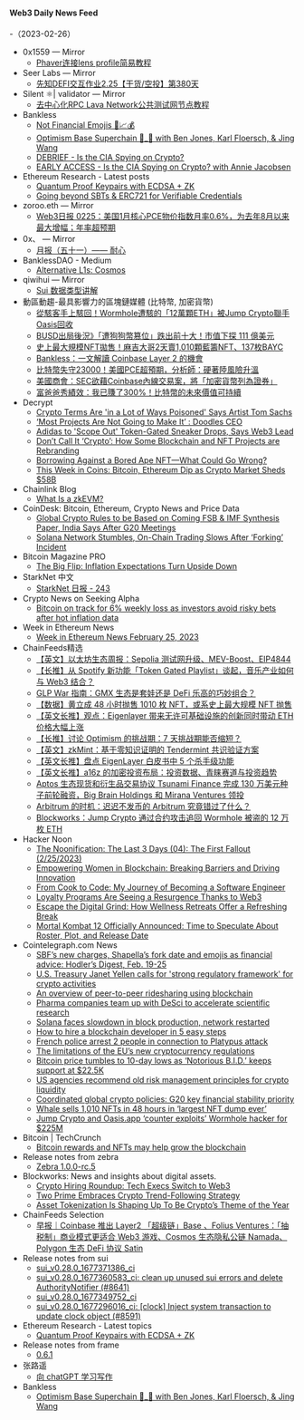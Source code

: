 #### Web3 Daily News Feed
-（2023-02-26）

- 0x1559 — Mirror
  - [Phaver连接lens profile简易教程](https://mirror.xyz/xch168.eth/kXnrvFUdbRhWOTA3ycmq2BeKYQNcMrUvmuxT-aKIaxI)
- Seer Labs — Mirror
  - [先知DEFI交互作业2.25【干货/空投】第380天](https://mirror.xyz/seerlabs.eth/I8x7xD2bvLPdjgPcsf9vD37RS_qWRo_WosC3GZJLqJY)
- Silent ⚛| validator — Mirror
  - [去中心化RPC Lava Network公共测试网节点教程](https://mirror.xyz/exploring.eth/3Qx56eg6ZTqEOkGSDP0HQ5VhUMgR5_bPGksBBMf9KXY)
- Bankless
  - [Not Financial Emojis 🚀📈💰](https://newsletter.banklesshq.com/p/not-financial-emojis)
  - [Optimism Base Superchain 🔵_🔴 with Ben Jones, Karl Floersch, & Jing Wang](https://shows.banklesshq.com/p/optimism-base-superchain-_-with-ben)
  - [DEBRIEF - Is the CIA Spying on Crypto?](https://shows.banklesshq.com/p/annie-jacobsen-debrief)
  - [EARLY ACCESS - Is the CIA Spying on Crypto? with Annie Jacobsen](https://shows.banklesshq.com/p/early-access-is-the-cia-spying-on)
- Ethereum Research - Latest posts
  - [Quantum Proof Keypairs with ECDSA + ZK](https://ethresear.ch/t/quantum-proof-keypairs-with-ecdsa-zk/14901/1)
  - [Going beyond SBTs & ERC721 for Verifiable Credentials](https://ethresear.ch/t/going-beyond-sbts-erc721-for-verifiable-credentials/14789/2)
- zoroo.eth — Mirror
  - [Web3日报 0225：美国1月核心PCE物价指数月率0.6%，为去年8月以来最大增幅；年率超预期](https://mirror.xyz/zoroo.eth/geTur1kDTi-cxf5_WNwbwqHIRMF2iWBzAVeofD-Y9l4)
- 0x、 — Mirror
  - [月报（五十一）—— 耐心](https://mirror.xyz/godblesschinacapital.eth/OXu4mHazWMqwH3qGo7UpvLGKwfA1rXA3Up3BAG0VrUE)
- BanklessDAO - Medium
  - [Alternative L1s: Cosmos](https://medium.com/bankless-dao/alternative-l1s-cosmos-f05cc57c80c2?source=rss----2e8b6adb479c---4)
- qiwihui — Mirror
  - [Sui 数据类型讲解](https://mirror.xyz/qiwihui.eth/Op1faouGyLcuqlXta6k7RvcAb0P4RJx2kem-nIB6Oys)
- 動區動趨-最具影響力的區塊鏈媒體 (比特幣, 加密貨幣)
  - [從駭客手上駭回！Wormhole遭駭的「12萬顆ETH」被Jump Crypto聯手Oasis回收](https://www.blocktempo.com/jump-crypto-counter-exploited-the-wormhole-hacker-140m/)
  - [BUSD出局後況》「遭狗狗幣篡位」跌出前十大！市值下探 111 億美元](https://www.blocktempo.com/busd-falls-out-of-top-10-cryptocurrencies-by-market-capitalization/)
  - [史上最大規模NFT拋售！麻吉大哥2天賣1,010顆藍籌NFT、137枚BAYC](https://www.blocktempo.com/nansen-says-machi-sells-1010-nfts-in-48-hours-in-largest-nft-dump-ever/)
  - [Bankless：一文解讀 Coinbase Layer 2 的機會](https://www.blocktempo.com/bankless-unpacking-the-coinbase-l2-opportunity/)
  - [比特幣失守23000！美國PCE超預期，分析師：硬著陸風險升溫](https://www.blocktempo.com/u-s-pce-index-falls-short-of-expectations/)
  - [美國商會：SEC欲藉Coinbase內線交易案，將「加密貨幣列為證券」](https://www.blocktempo.com/sec-using-coinbase-insider-trading-case-to-define-some-tokens-as-securities/)
  - [富爸爸秀績效：我已賺了300%！比特幣的未來價值可持續](https://www.blocktempo.com/robert-kiyosaki-said-his-bitcoin-investment-hit-a-300-increase/)
- Decrypt
  - [Crypto Terms Are 'in a Lot of Ways Poisoned' Says Artist Tom Sachs](https://decrypt.co/122180/crypto-terms-are-lot-of-ways-poisoned-says-artist-tom-sachs)
  - [‘Most Projects Are Not Going to Make It’ : Doodles CEO](https://decrypt.co/122179/most-projects-are-not-going-make-doodles-ceo)
  - [Adidas to 'Scope Out' Token-Gated Sneaker Drops, Says Web3 Lead](https://decrypt.co/122168/adidas-scope-out-token-gated-sneaker-drops-says-web3-lead)
  - [Don’t Call It ‘Crypto’: How Some Blockchain and NFT Projects are Rebranding](https://decrypt.co/121597/dont-call-it-crypto-how-some-blockchain-and-nft-projects-are-rebranding)
  - [Borrowing Against a Bored Ape NFT—What Could Go Wrong?](https://decrypt.co/122159/borrowing-against-bored-ape-nft-what-could-go-wrong)
  - [This Week in Coins: Bitcoin, Ethereum Dip as Crypto Market Sheds $58B](https://decrypt.co/122158/this-week-in-coins-bitcoin-ethereum-dip-crypto-market-sheds-58b)
- Chainlink Blog
  - [What Is a zkEVM?](https://blog.chain.link/zkevm/)
- CoinDesk: Bitcoin, Ethereum, Crypto News and Price Data
  - [Global Crypto Rules to be Based on Coming FSB & IMF Synthesis Paper, India Says After G20 Meetings](https://www.coindesk.com/policy/2023/02/25/global-crypto-rules-to-be-based-on-coming-fsb-imf-synthesis-paper-india-announces-after-g20-meetings/?utm_medium=referral&utm_source=rss&utm_campaign=headlines)
  - [Solana Network Stumbles, On-Chain Trading Slows After ‘Forking’ Incident](https://www.coindesk.com/tech/2023/02/25/solana-networks-transaction-processing-craters-after-forking-event/?utm_medium=referral&utm_source=rss&utm_campaign=headlines)
- Bitcoin Magazine PRO
  - [The Big Flip: Inflation Expectations Turn Upside Down](https://bmpro.substack.com/p/the-big-flip-misplaced-inflation-expectations)
- StarkNet 中文
  - [StarkNet 日报 - 243](https://starknetzh.substack.com/p/starknet-243)
- Crypto News on Seeking Alpha
  - [Bitcoin on track for 6% weekly loss as investors avoid risky bets after hot inflation data](https://seekingalpha.com/news/3940914-bitcoin-on-track-for-6-weekly-loss-as-investors-avoid-risky-bets-after-hot-inflation-data?utm_source=feed_news_crypto&utm_medium=referral)
- Week in Ethereum News
  - [Week in Ethereum News  February 25, 2023](https://weekinethereumnews.com/week-in-ethereum-news-february-25-2023/)
- ChainFeeds精选
  - [【英文】以太坊生态周报：Sepolia 测试网升级、MEV-Boost、EIP4844](https://weekinethereumnews.com/week-in-ethereum-news-february-25-2023/)
  - [【长推】从 Spotify 新功能「Token Gated Playlist」谈起，音乐产业如何与 Web3 结合？](https://twitter.com/starzqeth/status/1629094247680086016)
  - [GLP War 指南：GMX 生态是套娃还是 DeFi 乐高的巧妙组合？](https://bixinventures.medium.com/glp-war%E6%8C%87%E5%8D%97-gmx%E7%94%9F%E6%80%81%E6%98%AF%E5%A5%97%E5%A8%83%E8%BF%98%E6%98%AFdefi%E4%B9%90%E9%AB%98%E7%9A%84%E5%B7%A7%E5%A6%99%E7%BB%84%E5%90%88-b0a619e050ee)
  - [【数据】黄立成 48 小时抛售 1010 枚 NFT，或系史上最大规模 NFT 抛售](https://twitter.com/blockanalia/status/1629238583297990658)
  - [【英文长推】观点：Eigenlayer 带来无许可基础设施的创新同时带动 ETH 价格大幅上涨](https://twitter.com/defi_cheetah/status/1629348137784709120)
  - [【长推】讨论 Optimism 的挑战期：7 天挑战期能否缩短？](https://twitter.com/y_cryptoanalyst/status/1629127777017532416)
  - [【英文】zkMint：基于零知识证明的 Tendermint 共识验证方案](https://polymerlabs.medium.com/zkmint-the-first-zk-friendly-tendermint-consensus-engine-116000b9d4f9)
  - [【英文长推】盘点 EigenLayer 白皮书中 5 个杀手级功能](https://twitter.com/0xjoxes/status/1628927423147376640)
  - [【英文长推】a16z 的加密投资布局：投资数据、青睐赛道与投资趋势](https://twitter.com/CryptoKoryo/status/1629141685136510981)
  - [Aptos 生态现货和衍生品交易协议 Tsunami Finance 完成 130 万美元种子前轮融资，Big Brain Holdings 和 Mirana Ventures 领投](https://www.gizmotimes.com/blockchain/tsunami-finance-pre-seed-funding/45558)
  - [Arbitrum 的时机：迟迟不发币的 Arbitrum 究竟错过了什么？](https://mirror.xyz/0xC36051E2bb2128c18B6E16e5013355A7D950b3F5/NaooJF4eaRD2-0rfJinmjb2bMoGkHID0kXNImahdqW8)
  - [Blockworks：Jump Crypto 通过合约攻击追回 Wormhole 被盗的 12 万枚 ETH](https://blockworks.co/news/jump-crypto-wormhole-hack-recovery)
- Hacker Noon
  - [The Noonification: The Last 3 Days (04): The First Fallout (2/25/2023)](https://hackernoon.com/2-25-2023-noonification?source=rss)
  - [Empowering Women in Blockchain: Breaking Barriers and Driving Innovation](https://hackernoon.com/empowering-women-in-blockchain-breaking-barriers-and-driving-innovation?source=rss)
  - [From Cook to Code: My Journey of Becoming a Software Engineer](https://hackernoon.com/from-cook-to-code-my-journey-of-becoming-a-software-engineer?source=rss)
  - [Loyalty Programs Are Seeing a Resurgence Thanks to Web3](https://hackernoon.com/loyalty-programs-are-seeing-a-resurgence-thanks-to-web3?source=rss)
  - [Escape the Digital Grind: How Wellness Retreats Offer a Refreshing Break](https://hackernoon.com/escape-the-digital-grind-how-wellness-retreats-offer-a-refreshing-break?source=rss)
  - [Mortal Kombat 12 Officially Announced: Time to Speculate About Roster, Plot, and Release Date](https://hackernoon.com/mortal-kombat-12-officially-announced-time-to-speculate-about-roster-plot-and-release-date?source=rss)
- Cointelegraph.com News
  - [SBF’s new charges, Shapella’s fork date and emojis as financial advice: Hodler’s Digest, Feb. 19-25](https://cointelegraph.com/magazine/sbfs-new-charges-shapellas-fork-date-and-emojis-financial-advice-hodlers-digest-feb-19-25/)
  - [U.S. Treasury Janet Yellen calls for 'strong regulatory framework' for crypto activities](https://cointelegraph.com/news/u-s-treasury-janet-yellen-calls-for-strong-regulatory-framework-for-crypto-activities)
  - [An overview of peer-to-peer ridesharing using blockchain](https://cointelegraph.com/explained/an-overview-of-peer-to-peer-ridesharing-using-blockchain)
  - [Pharma companies team up with DeSci to accelerate scientific research](https://cointelegraph.com/news/pharma-companies-team-up-with-desci-to-accelerate-scientific-research)
  - [Solana faces slowdown in block production, network restarted](https://cointelegraph.com/news/solana-faces-slowdown-in-block-production-network-restarted)
  - [How to hire a blockchain developer in 5 easy steps](https://cointelegraph.com/news/how-to-hire-a-blockchain-developer-in-5-easy-steps)
  - [French police arrest 2 people in connection to Platypus attack](https://cointelegraph.com/news/french-police-arrest-2-people-in-connection-to-platypus-attack)
  - [The limitations of the EU’s new cryptocurrency regulations](https://cointelegraph.com/news/the-limitations-of-the-eu-s-new-cryptocurrency-regulations)
  - [Bitcoin price tumbles to 10-day lows as ‘Notorious B.I.D.’ keeps support at $22.5K](https://cointelegraph.com/news/bitcoin-price-tumbles-to-10-day-lows-as-notorious-b-i-d-keeps-support-at-22-5k)
  - [US agencies recommend old risk management principles for crypto liquidity](https://cointelegraph.com/news/us-agencies-recommend-old-risk-management-principles-for-crypto-liquidity)
  - [Coordinated global crypto policies: G20 key financial stability priority](https://cointelegraph.com/news/coordinated-global-crypto-policies-g20-key-financial-stability-priority)
  - [Whale sells 1,010 NFTs in 48 hours in ‘largest NFT dump ever’](https://cointelegraph.com/news/whale-sells-1-010-nfts-in-48-hours-in-largest-nft-dump-ever)
  - [Jump Crypto and Oasis.app ‘counter exploits’ Wormhole hacker for $225M](https://cointelegraph.com/news/jump-crypto-oasis-app-counter-exploits-wormhole-hacker-for-225m)
- Bitcoin | TechCrunch
  - [Bitcoin rewards and NFTs may help grow the blockchain](https://techcrunch.com/2023/02/25/bitcoin-rewards-and-nfts-may-help-grow-the-blockchain/)
- Release notes from zebra
  - [Zebra 1.0.0-rc.5](https://github.com/ZcashFoundation/zebra/releases/tag/v1.0.0-rc.5)
- Blockworks: News and insights about digital assets.
  - [Crypto Hiring Roundup: Tech Execs Switch to Web3](https://blockworks.co/news/crypto-hiring-tech-web3)
  - [Two Prime Embraces Crypto Trend-Following Strategy](https://blockworks.co/news/two-prime-trend-following-crypto)
  - [Asset Tokenization Is Shaping Up To Be Crypto’s Theme of the Year](https://blockworks.co/news/2023-year-of-asset-tokenization)
- ChainFeeds Selection
  - [早报｜Coinbase 推出 Layer2 「超级链」Base 、Folius Ventures：「抽税制」商业模式更适合 Web3 游戏、Cosmos 生态隐私公链 Namada、Polygon 生态 DeFi 协议 Satin](https://chainfeeds.substack.com/p/coinbase-layer2-base-folius-ventures)
- Release notes from sui
  - [sui_v0.28.0_1677371386_ci](https://github.com/MystenLabs/sui/releases/tag/sui_v0.28.0_1677371386_ci)
  - [sui_v0.28.0_1677360583_ci: clean up unused sui errors and delete AuthorityNotifier (#8641)](https://github.com/MystenLabs/sui/releases/tag/sui_v0.28.0_1677360583_ci)
  - [sui_v0.28.0_1677349752_ci](https://github.com/MystenLabs/sui/releases/tag/sui_v0.28.0_1677349752_ci)
  - [sui_v0.28.0_1677296016_ci: [clock] Inject system transaction to update clock object (#8591)](https://github.com/MystenLabs/sui/releases/tag/sui_v0.28.0_1677296016_ci)
- Ethereum Research - Latest topics
  - [Quantum Proof Keypairs with ECDSA + ZK](https://ethresear.ch/t/quantum-proof-keypairs-with-ecdsa-zk/14901)
- Release notes from frame
  - [0.6.1](https://github.com/floating/frame/releases/tag/v0.6.1)
- 张路遥
  - [向 chatGPT 学习写作](https://zhangluyao.com/blog/learn_writing_with_chatgpt/)
- Bankless
  - [Optimism Base Superchain 🔵_🔴 with Ben Jones, Karl Floersch, & Jing Wang](http://sites.libsyn.com/247424/optimism-base-superchain-_-with-ben-jones-karl-floersch-jing-wang)
